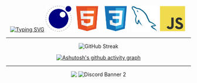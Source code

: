 

<div align="center">

<p>
  <a href="https://git.io/typing-svg"><img src="https://readme-typing-svg.demolab.com?font=Bebas+Neue&size=42&pause=1000&color=7779FFE4&center=true&vCenter=true&width=350&height=70&lines=Common+Languages" alt="Typing SVG" /></a> 
  <img src="https://github.com/devicons/devicon/blob/master/icons/lua/lua-original.svg" title="Lua"  alt="Lua" width="70" height="70"/>&nbsp;
  <img src="https://github.com/devicons/devicon/blob/master/icons/html5/html5-original.svg" title="HTML"  alt="HTML" width="70" height="70"/>&nbsp;
  <img src="https://github.com/devicons/devicon/blob/master/icons/css3/css3-original.svg" title="CSS"  alt="CSS" width="70" height="70"/>&nbsp;
  <img src="https://github.com/devicons/devicon/blob/master/icons/mysql/mysql-original.svg" title="MySQL"  alt="MySQL" width="70" height="70"/>&nbsp;
  <img src="https://github.com/devicons/devicon/blob/master/icons/javascript/javascript-original.svg" title="JavaScript"  alt="JavaScript" width="70" height="70"/>&nbsp;
</p>  

---

![GitHub Streak](http://github-readme-streak-stats.herokuapp.com?user=NexusDivide&theme=dark&card_width=1080&background=35%2C000000%2C8C65A450&ring=8380EBD3&fire=D0E7EB&currStreakNum=D0EBEB&currStreakLabel=9D90FFD5&border=EBEBEB51)

[![Ashutosh's github activity graph](https://github-readme-activity-graph.cyclic.app/graph?username=NexusDivide&theme=react&height=300&line=8380EBD3&point=D0E7EB)](https://github.com/ashutosh00710/github-readme-activity-graph)

---

<p>
  <a href="https://discordapp.com/users/1038878926363177103"><img width="40%" align="top" src="https://discord.c99.nl/widget/theme-1/1038878926363177103.png"/></a>
  <img src="https://discordapp.com/api/guilds/1058408688727117896/widget.png?style=banner2" alt="Discord Banner 2" allowtransparency="true" />
</p>

</div>

